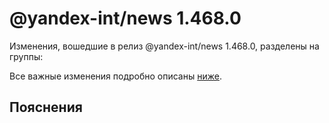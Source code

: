 # @yandex-int/news 1.468.0

<!-- ЧЕЛОВЕЧЕСКОЕ ВСТУПЛЕНИЕ -->

Изменения, вошедшие в релиз @yandex-int/news 1.468.0, разделены на группы:

Все важные изменения подробно описаны [ниже](#Пояснения).

## Пояснения

